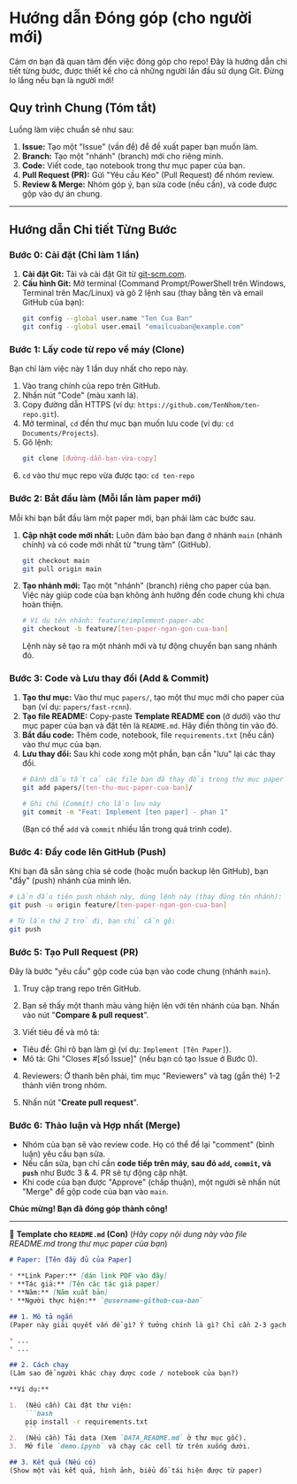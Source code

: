 # Hướng dẫn Đóng góp (cho người mới)

Cảm ơn bạn đã quan tâm đến việc đóng góp cho repo! Đây là hướng dẫn chi tiết từng bước, được thiết kế cho cả những người lần đầu sử dụng Git. Đừng lo lắng nếu bạn là người mới!

## Quy trình Chung (Tóm tắt)

Luồng làm việc chuẩn sẽ như sau:
1.  **Issue:** Tạo một "Issue" (vấn đề) để đề xuất paper bạn muốn làm.
2.  **Branch:** Tạo một "nhánh" (branch) mới cho riêng mình.
3.  **Code:** Viết code, tạo notebook trong thư mục paper của bạn.
4.  **Pull Request (PR):** Gửi "Yêu cầu Kéo" (Pull Request) để nhóm review.
5.  **Review & Merge:** Nhóm góp ý, bạn sửa code (nếu cần), và code được gộp vào dự án chung.

---

## Hướng dẫn Chi tiết Từng Bước

### Bước 0: Cài đặt (Chỉ làm 1 lần)

1.  **Cài đặt Git:** Tải và cài đặt Git từ [git-scm.com](https://git-scm.com/).
2.  **Cấu hình Git:** Mở terminal (Command Prompt/PowerShell trên Windows, Terminal trên Mac/Linux) và gõ 2 lệnh sau (thay bằng tên và email GitHub của bạn):
    ```bash
    git config --global user.name "Ten Cua Ban"
    git config --global user.email "emailcuaban@example.com"
    ```

### Bước 1: Lấy code từ repo về máy (Clone)

Bạn chỉ làm việc này 1 lần duy nhất cho repo này.

1.  Vào trang chính của repo trên GitHub.
2.  Nhấn nút "Code" (màu xanh lá).
3.  Copy đường dẫn HTTPS (ví dụ: `https://github.com/TenNhom/ten-repo.git`).
4.  Mở terminal, `cd` đến thư mục bạn muốn lưu code (ví dụ: `cd Documents/Projects`).
5.  Gõ lệnh:
    ```bash
    git clone [đường-dẫn-bạn-vừa-copy]
    ```
6.  `cd` vào thư mục repo vừa được tạo: `cd ten-repo`

### Bước 2: Bắt đầu làm (Mỗi lần làm paper mới)

Mỗi khi bạn bắt đầu làm một paper mới, bạn phải làm các bước sau.

1.  **Cập nhật code mới nhất:** Luôn đảm bảo bạn đang ở nhánh `main` (nhánh chính) và có code mới nhất từ "trung tâm" (GitHub).
    ```bash
    git checkout main
    git pull origin main
    ```
2.  **Tạo nhánh mới:** Tạo một "nhánh" (branch) riêng cho paper của bạn. Việc này giúp code của bạn không ảnh hưởng đến code chung khi chưa hoàn thiện.
    ```bash
    # Ví dụ tên nhánh: feature/implement-paper-abc
    git checkout -b feature/[ten-paper-ngan-gon-cua-ban]
    ```
    Lệnh này sẽ tạo ra một nhánh mới và tự động chuyển bạn sang nhánh đó.

### Bước 3: Code và Lưu thay đổi (Add & Commit)

1.  **Tạo thư mục:** Vào thư mục `papers/`, tạo một thư mục mới cho paper của bạn (ví dụ: `papers/fast-rcnn`).
2.  **Tạo file README:** Copy-paste **Template README con** (ở dưới) vào thư mục paper của bạn và đặt tên là `README.md`. Hãy điền thông tin vào đó.
3.  **Bắt đầu code:** Thêm code, notebook, file `requirements.txt` (nếu cần) vào thư mục của bạn.
4.  **Lưu thay đổi:** Sau khi code xong một phần, bạn cần "lưu" lại các thay đổi.
    ```bash
    # Đánh dấu tất cả các file bạn đã thay đổi trong thư mục paper của bạn
    git add papers/[ten-thu-muc-paper-cua-ban]/
    
    # Ghi chú (Commit) cho lần lưu này
    git commit -m "Feat: Implement [ten paper] - phan 1"
    ```
    (Bạn có thể `add` và `commit` nhiều lần trong quá trình code).

### Bước 4: Đẩy code lên GitHub (Push)

Khi bạn đã sẵn sàng chia sẻ code (hoặc muốn backup lên GitHub), bạn "đẩy" (push) nhánh của mình lên.

```bash
# Lần đầu tiên push nhánh này, dùng lệnh này (thay đúng tên nhánh):
git push -u origin feature/[ten-paper-ngan-gon-cua-ban]

# Từ lần thứ 2 trở đi, bạn chỉ cần gõ:
git push
```

### Bước 5: Tạo Pull Request (PR)
Đây là bước "yêu cầu" gộp code của bạn vào code chung (nhánh `main`).

1. Truy cập trang repo trên GitHub.

2. Bạn sẽ thấy một thanh màu vàng hiện lên với tên nhánh của bạn. Nhấn vào nút "**Compare & pull request**".

3. Viết tiêu đề và mô tả:

- Tiêu đề: Ghi rõ bạn làm gì (ví dụ: `Implement [Tên Paper]`).
- Mô tả: Ghi "Closes #[số Issue]" (nếu bạn có tạo Issue ở Bước 0).

4. Reviewers: Ở thanh bên phải, tìm mục "Reviewers" và tag (gắn thẻ) 1-2 thành viên trong nhóm.

5. Nhấn nút "**Create pull request**".

### Bước 6: Thảo luận và Hợp nhất (Merge)
- Nhóm của bạn sẽ vào review code. Họ có thể để lại "comment" (bình luận) yêu cầu bạn sửa.
- Nếu cần sửa, bạn chỉ cần **code tiếp trên máy, sau đó `add`, `commit`, và `push`** như Bước 3 & 4. PR sẽ tự động cập nhật.
- Khi code của bạn được "Approve" (chấp thuận), một người sẽ nhấn nút "Merge" để gộp code của bạn vào `main`.

**Chúc mừng! Bạn đã đóng góp thành công!**

---

🌟 **Template cho `README.md` (Con)**
(*Hãy copy nội dung này vào file README.md trong thư mục paper của bạn*)
```markdown
# Paper: [Tên đầy đủ của Paper]

* **Link Paper:** [dán link PDF vào đây]
* **Tác giả:** [Tên các tác giả paper]
* **Năm:** [Năm xuất bản]
* **Người thực hiện:** `@username-github-cua-ban`

## 1. Mô tả ngắn
(Paper này giải quyết vấn đề gì? Ý tưởng chính là gì? Chỉ cần 2-3 gạch đầu dòng)

* ...
* ...

## 2. Cách chạy
(Làm sao để người khác chạy được code / notebook của bạn?)

**Ví dụ:**

1.  (Nếu cần) Cài đặt thư viện: 
    ```bash
    pip install -r requirements.txt
    ```
2.  (Nếu cần) Tải data (Xem `DATA_README.md` ở thư mục gốc).
3.  Mở file `demo.ipynb` và chạy các cell từ trên xuống dưới.

## 3. Kết quả (Nếu có)
(Show một vài kết quả, hình ảnh, biểu đồ tái hiện được từ paper)
```